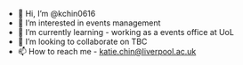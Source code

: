 - 👋 Hi, I’m @kchin0616
- 👀 I’m interested in events management
- 🌱 I’m currently learning - working as a events office at UoL
- 💞️ I’m looking to collaborate on TBC
- 📫 How to reach me - katie.chin@liverpool.ac.uk

<!---
kchin0616/kchin0616 is a ✨ special ✨ repository because its `README.md` (this file) appears on your GitHub profile.
You can click the Preview link to take a look at your changes.
--->
